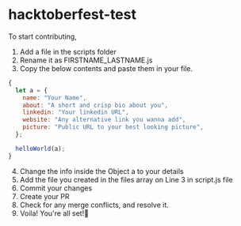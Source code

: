 # hacktoberfest-test

To start contributing, 
1. Add a file in the scripts folder
2. Rename it as FIRSTNAME_LASTNAME.js
3. Copy the below contents and paste them in your file.
```js
{
  let a = {
    name: "Your Name",
    about: "A short and crisp bio about you",
    linkedin: "Your linkedin URL",
    website: "Any alternative link you wanna add",
    picture: "Public URL to your best looking picture",
  };

  helloWorld(a);
}
```
4. Change the info inside the Object a to your details
5. Add the file you created in the files array on Line 3 in script.js file
6. Commit your changes 
7. Create your PR
8. Check for any merge conflicts, and resolve it.
9. Voila! You're all set!🥳
